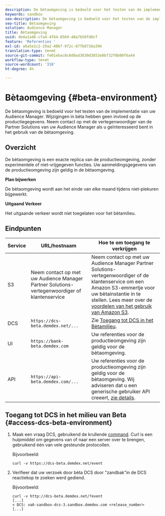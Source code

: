 ```yaml
---
description: De bètaomgeving is bedoeld voor het testen van de implementatie van uw Audience Manager. Wijzigingen in bèta hebben geen invloed op de productiegegevens. Neem contact op met de vertegenwoordiger van de Partner Solutions van uw Audience Manager als u geïnteresseerd bent in het gebruik van de bètaomgeving.
keywords: sandbox
seo-description: De bètaomgeving is bedoeld voor het testen van de implementatie van uw Audience Manager. Wijzigingen in bèta hebben geen invloed op de productiegegevens. Neem contact op met de vertegenwoordiger van de Partner Solutions van uw Audience Manager als u geïnteresseerd bent in het gebruik van de bètaomgeving.
seo-title: Bètaomgeving
solution: Audience Manager
title: Bètaomgeving
uuid: de4a1a46-cfa4-4f64-8569-48a7650fd8cf
feature: 'Referenties '
exl-id: a6a5e1c2-29a2-40bf-972c-87fb8716a394
translation-type: tm+mt
source-git-commit: fe01ebac8c0d0ad3630d3853e0bf32f0b00f6a44
workflow-type: tm+mt
source-wordcount: '318'
ht-degree: 4%

---
```


# Bètaomgeving {#beta-environment}

De bètaomgeving is bedoeld voor het testen van de implementatie van uw Audience Manager. Wijzigingen in bèta hebben geen invloed op de productiegegevens. Neem contact op met de vertegenwoordiger van de Partner Solutions van uw Audience Manager als u geïnteresseerd bent in het gebruik van de bètaomgeving.

## Overzicht

De bètaomgeving is een exacte replica van de productieomgeving, zonder experimentele of niet-vrijgegeven functies. Uw aanmeldingsgegevens van de productieomgeving zijn geldig in de bètaomgeving.

**Plan bijwerken**

De bètaomgeving wordt aan het einde van elke maand tijdens niet-piekuren bijgewerkt.

**Uitgaand Verkeer**

Het uitgaande verkeer wordt niet toegelaten voor het bètamilieu.

<!-- 

Added re: AAM-30826.

 -->

## Eindpunten



| Service | URL/hostnaam | Hoe te om toegang te verkrijgen |
|--- |--- | --- |
| S3 | Neem contact op met uw Audience Manager Partner Solutions-vertegenwoordiger of klantenservice | Neem contact op met uw Audience Manager Partner Solutions-vertegenwoordiger of de klantenservice om een Amazon S3-emmertje voor uw bètainstantie in te stellen. Lees meer over de [voordelen van het gebruik van Amazon S3](../reference/amazon-s3.md). |
| DCS | `https://dcs-beta.demdex.net/...` | Zie [Toegang tot DCS in het Bètamilieu](../reference/beta-environment.md#access-dcs-beta-environment). |
| UI | `https://bank-beta.demdex.com` | Uw referenties voor de productieomgeving zijn geldig voor de bètaomgeving. |
| API | `https://api-beta.demdex.com/...` | Uw referenties voor de productieomgeving zijn geldig voor de bètaomgeving. Wij adviseren dat u een generische gebruiker API creeert, [zie details](../api/rest-api-main/aam-api-getting-started.md#requirements). |

## Toegang tot DCS in het milieu van Beta {#access-dcs-beta-environment}

1. Maak een vraag DCS, gebruikend de krullende [command](https://curl.haxx.se/docs/manpage.html). Curl is een hulpmiddel om gegevens van of naar een server over te brengen, gebruikend één van vele gesteunde protocollen.

   Bijvoorbeeld:

   `curl -v https://dcs-beta.demdex.net/event`

1. Verifieer dat uw verzoek door bèta DCS door &quot;zandbak&quot;in de DCS reactiekop te zoeken werd gediend.

   Bijvoorbeeld:

   ```
   curl -v http://dcs-beta.demdex.net/?event
   [...]
   < DCS: va6-sandbox-dcs-3.sandbox.demdex.com <release_number>
   [...]
   ```

<!--

1. Determine the load balancer's endpoint IP addresses.

   Run the `dig`  [command](https://en.wikipedia.org/wiki/Dig_(command)) to determine the IP address of the nearest load balancer. The `dig` command queries the Domain Name System and returns the name and IP addresses of the [!DNL Audience Manager] [!UICONTROL Data Collection Servers (DCS)].

   ```
   dig dcs-beta.demdex.net
   ...
   dcs-sandbox-1754093861.us-east-1.elb.amazonaws.com. 60 IN A 52.87.15.51
   dcs-sandbox-1754093861.us-east-1.elb.amazonaws.com. 60 IN A 50.16.150.8
   dcs-sandbox-1754093861.us-east-1.elb.amazonaws.com. 60 IN A 52.2.228.100
   ```

2. Using one of the addresses in the above table, add a static DNS entry in the [!DNL /etc/hosts] file.

   On Windows, modify [!DNL c:\WINDOWS\system32\drivers\etc\hosts].

   For example:

   [!DNL 52.87.15.51 *`samplepartner`*.demdex.net]

   >[!NOTE]
   >
   >The addresses change occasionally, so you must keep your [!DNL /etc/hosts] file up to date.

   Additionally, if you need to set up ID synchronization, you must add a similar entry for [!DNL dpm.demdex.net.]

   [!DNL 52.87.15.51 dpm.demdex.net]. 

3. Make a DCS call, using the `curl` [command](https://curl.haxx.se/docs/manpage.html). Curl is a tool to transfer data from or to a server, using one of many supported protocols.

   For example:

   [!DNL https://<domain>/event?product=camera] 

4. Verify that your request was served by the beta DCS by looking for "sandbox" in the DCS response header.

   For example:

   ```
   curl -v https://dcs-beta.demdex.net/?event
   [...]
   < DCS: va6-sandbox-dcs-3.sandbox.demdex.com <release_number>
   [...]
   ```

   -->

